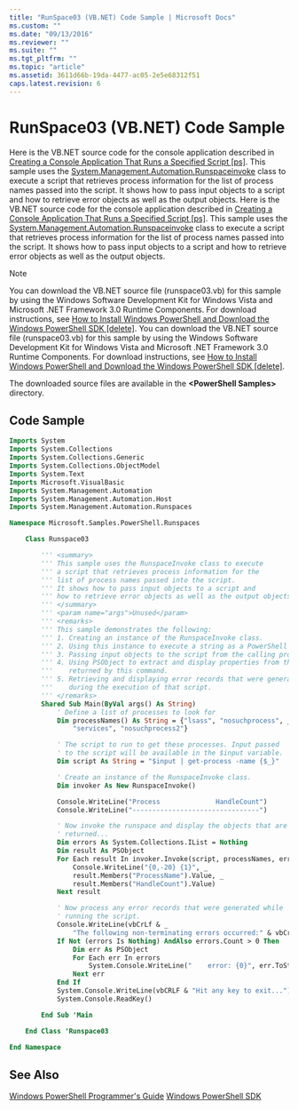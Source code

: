 ```yaml
---
title: "RunSpace03 (VB.NET) Code Sample | Microsoft Docs"
ms.custom: ""
ms.date: "09/13/2016"
ms.reviewer: ""
ms.suite: ""
ms.tgt_pltfrm: ""
ms.topic: "article"
ms.assetid: 3611d66b-19da-4477-ac05-2e5e68312f51
caps.latest.revision: 6
---
```

# RunSpace03 (VB.NET) Code Sample
Here is the VB.NET source code for the console application described in [Creating a Console Application That Runs a Specified Script &#91;ps&#93;](http://msdn.microsoft.com/en-us/a93e6006-36db-4bcc-b9da-c5bebf4ffd68). This sample uses the [System.Management.Automation.Runspaceinvoke](/dotnet/api/System.Management.Automation.RunspaceInvoke) class to execute a script that retrieves process information for the list of process names passed into the script. It shows how to pass input objects to a script and how to retrieve error objects as well as the output objects.
Here is the VB.NET source code for the console application described in [Creating a Console Application That Runs a Specified Script &#91;ps&#93;](http://msdn.microsoft.com/en-us/a93e6006-36db-4bcc-b9da-c5bebf4ffd68). This sample uses the [System.Management.Automation.Runspaceinvoke](/dotnet/api/System.Management.Automation.RunspaceInvoke) class to execute a script that retrieves process information for the list of process names passed into the script. It shows how to pass input objects to a script and how to retrieve error objects as well as the output objects.

> [!NOTE]
>  You can download the VB.NET source file (runspace03.vb) for this sample by using the Windows Software Development Kit for Windows Vista and Microsoft .NET Framework 3.0 Runtime Components. For download instructions, see [How to Install Windows PowerShell and Download the Windows PowerShell SDK &#91;delete&#93;](http://msdn.microsoft.com/en-us/3ef7402e-fc80-432d-aaf7-c4a43fc09e68).
>  You can download the VB.NET source file (runspace03.vb) for this sample by using the Windows Software Development Kit for Windows Vista and Microsoft .NET Framework 3.0 Runtime Components. For download instructions, see [How to Install Windows PowerShell and Download the Windows PowerShell SDK &#91;delete&#93;](http://msdn.microsoft.com/en-us/3ef7402e-fc80-432d-aaf7-c4a43fc09e68).
>
>  The downloaded source files are available in the **\<PowerShell Samples>** directory.

## Code Sample

```vb
Imports System
Imports System.Collections
Imports System.Collections.Generic
Imports System.Collections.ObjectModel
Imports System.Text
Imports Microsoft.VisualBasic
Imports System.Management.Automation
Imports System.Management.Automation.Host
Imports System.Management.Automation.Runspaces

Namespace Microsoft.Samples.PowerShell.Runspaces

    Class Runspace03

        ''' <summary>
        ''' This sample uses the RunspaceInvoke class to execute
        ''' a script that retrieves process information for the
        ''' list of process names passed into the script.
        ''' It shows how to pass input objects to a script and
        ''' how to retrieve error objects as well as the output objects.
        ''' </summary>
        ''' <param name="args">Unused</param>
        ''' <remarks>
        ''' This sample demonstrates the following:
        ''' 1. Creating an instance of the RunspaceInvoke class.
        ''' 2. Using this instance to execute a string as a PowerShell script.
        ''' 3. Passing input objects to the script from the calling program.
        ''' 4. Using PSObject to extract and display properties from the objects
        '''    returned by this command.
        ''' 5. Retrieving and displaying error records that were generated
        '''    during the execution of that script.
        ''' </remarks>
        Shared Sub Main(ByVal args() As String)
            ' Define a list of processes to look for
            Dim processNames() As String = {"lsass", "nosuchprocess", _
                "services", "nosuchprocess2"}

            ' The script to run to get these processes. Input passed
            ' to the script will be available in the $input variable.
            Dim script As String = "$input | get-process -name {$_}"

            ' Create an instance of the RunspaceInvoke class.
            Dim invoker As New RunspaceInvoke()

            Console.WriteLine("Process              HandleCount")
            Console.WriteLine("--------------------------------")

            ' Now invoke the runspace and display the objects that are
            ' returned...
            Dim errors As System.Collections.IList = Nothing
            Dim result As PSObject
            For Each result In invoker.Invoke(script, processNames, errors)
                Console.WriteLine("{0,-20} {1}", _
                result.Members("ProcessName").Value, _
                result.Members("HandleCount").Value)
            Next result

            ' Now process any error records that were generated while
            ' running the script.
            Console.WriteLine(vbCrLf & _
                "The following non-terminating errors occurred:" & vbCrLf)
            If Not (errors Is Nothing) AndAlso errors.Count > 0 Then
                Dim err As PSObject
                For Each err In errors
                    System.Console.WriteLine("    error: {0}", err.ToString())
                Next err
            End If
            System.Console.WriteLine(vbCRLF & "Hit any key to exit...")
            System.Console.ReadKey()

        End Sub 'Main

    End Class 'Runspace03

End Namespace
```

<!-- TODO!!!: [!code-csharp[Runspace03.vb](../../powershell-sdk-samples/SDK-2.0/vb/Runspace01/Runspace03.vb#L09-L83 "Runspace03.vb")] -->

## See Also

 [Windows PowerShell Programmer's Guide](./windows-powershell-programmer-s-guide.md)
 [Windows PowerShell SDK](../windows-powershell-reference.md)
